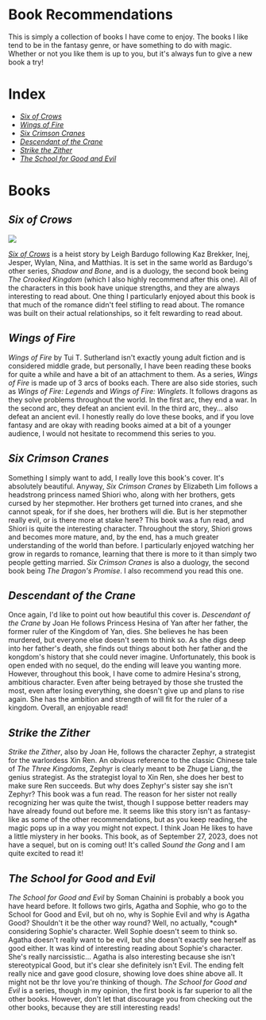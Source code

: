 <html>
  <head>
   
  </head>
  <body>
    <h1>Book Recommendations</h1>
      <p>This is simply a collection of books I have come to enjoy. The books I like tend to be in the fantasy genre, or have something to do with magic. Whether or not you like them is up to you, but it's always fun to give a new book a try!</p>
    <h1>Index</h1>
      <ul>
        <li><a href="#six"><em>Six of Crows</em></a></li>
        <li><a href="#wings"><em>Wings of Fire</em></a></li>
        <li><a href="#crimson"><em>Six Crimson Cranes</em></a></li>
        <li><a href="#crane"><em>Descendant of the Crane</em></a></li>
        <li><a href="#strike"><em>Strike the Zither</em></a></li>
        <li><a href="#school"><em>The School for Good and Evil</em></a></li>
      </ul>
    <h1>Books</h1>
    <div id="six">
      <h2><em>Six of Crows</em></h2>
      <img src="https://images-na.ssl-images-amazon.com/images/S/compressed.photo.goodreads.com/books/1651710803i/23437156.jpg" />
        <p><a href="https://www.goodreads.com/en/book/show/23437156"><em>Six of Crows</em></a> is a heist story by Leigh Bardugo following Kaz Brekker, Inej, Jesper, Wylan, Nina, and Matthias. It is set in the same world as Bardugo's other series, <em>Shadow and Bone</em>, and is a duology, the second book being <em>The Crooked Kingdom</em> (which I also highly recommend after this one). All of the characters in this book have unique strengths, and they are always interesting to read about. One thing I particularly enjoyed about this book is that much of the romance didn't feel stifling to read about. The romance was built on their actual relationships, so it felt rewarding to read about.</p>
    </div>
    <div id="wings">
    <h2><em>Wings of Fire</em></h2>
    <p><em>Wings of Fire</em> by Tui T. Sutherland isn't exactly young adult fiction and is considered middle grade, but personally, I have been reading these books for quite a while and have a bit of an attachment to them. As a series, <em>Wings of Fire</em> is made up of 3 arcs of books each. There are also side stories, such as <em>Wings of Fire: Legends</em> and <em>Wings of Fire: Winglets</em>. It follows dragons as they solve problems throughout the world. In the first arc, they end a war. In the second arc, they defeat an ancient evil. In the third arc, they... also defeat an ancient evil. I honestly really do love these books, and if you love fantasy and are okay with reading books aimed at a bit of a younger audience, I would not hesitate to recommend this series to you.</p>
    </div>
    <div id="crimson">
    <h2><em>Six Crimson Cranes</em></h2>
    <p>Something I simply want to add, I really love this book's cover. It's absolutely beautiful. Anyway, <em>Six Crimson Cranes</em> by Elizabeth Lim follows a headstrong princess named Shiori who, along with her brothers, gets cursed by her stepmother. Her brothers get turned into cranes, and she cannot speak, for if she does, her brothers will die. But is her stepmother really evil, or is there more at stake here? This book was a fun read, and Shiori is quite the interesting character. Throughout the story, Shiori grows and becomes more mature, and, by the end, has a much greater understanding of the world than before. I particularly enjoyed watching her grow in regards to romance, learning that there is more to it than simply two people getting married. <em>Six Crimson Cranes</em> is also a duology, the second book being <em>The Dragon's Promise</em>. I also recommend you read this one.</p>
    </div>
    <div id="crane">
    <h2><em>Descendant of the Crane</em></h2>
    <p>Once again, I'd like to point out how beautiful this cover is. <em>Descendant of the Crane</em> by Joan He follows Princess Hesina of Yan after her father, the former ruler of the Kingdom of Yan, dies. She believes he has been murdered, but everyone else doesn't seem to think so. As she digs deep into her father's death, she finds out things about both her father and the kongdom's history that she could never imagine. Unfortunately, this book is open ended with no sequel, do the ending will leave you wanting more. However, throughout this book, I have come to admire Hesina's strong, ambitious character. Even after being betrayed by those she trusted the most, even after losing everything, she doesn't give up and plans to rise again. She has the ambition and strength of will fit for the ruler of a kingdom. Overall, an enjoyable read!</p>
    <h2><em>Strike the Zither</em></h2>
    </div>
    <div id="strike">
    <p><em>Strike the Zither</em>, also by Joan He, follows the character Zephyr, a strategist for the warlordess Xin Ren. An obvious reference to the classic Chinese tale of <em>The Three Kingdoms</em>, Zephyr is clearly meant to be Zhuge Liang, the genius strategist. As the strategist loyal to Xin Ren, she does her best to make sure Ren succeeds. But why does Zephyr's sister say she isn't Zephyr? This book was a fun read. The reason for her sister not really recognizing her was quite the twist, though I suppose better readers may have already found out before me. It seems like this story isn't as fantasy-like as some of the other recommendations, but as you keep reading, the magic pops up in a way you might not expect. I think Joan He likes to have a little miystery in her books. This book, as of September 27, 2023, does not have a sequel, but on is coming out! It's called <em>Sound the Gong</em> and I am quite excited to read it!</p>
    </div>
    <div id="school">
    <h2><em>The School for Good and Evil</em></h2>
    <p><em>The School for Good and Evil</em> by Soman Chainini is probably a book you have heard before. It follows two girls, Agatha and Sophie, who go to the School for Good and Evil, but oh no, why is Sophie Evil and why is Agatha Good? Shouldn't it be the other way round? Well, no actually, *cough* considering Sophie's character. Well Sophie doesn't seem to think so. Agatha doesn't really want to be evil, but she doesn't exactly see herself as good either. It was kind of interesting reading about Sophie's character. She's really narcissistic... Agatha is also interesting because she isn't stereotypical Good, but it's clear she definitely isn't Evil. The ending felt really nice and gave good closure, showing love does shine above all. It might not be thr love you're thinking of though. <em>The School for Good and Evil</em> is a series, though in my opinion, the first book is far superior to all the other books. However, don't let that discourage you from checking out the other books, because they are still interesting reads!</p>
    </div>
  </body>
</html>
